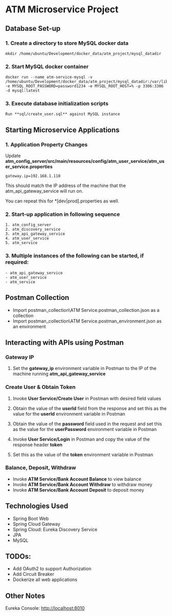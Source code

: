 # ATM Microservice Project

## Database Set-up
### 1. Create a directory to store MySQL docker data
```
mkdir /home/ubuntu/Development/docker_data/atm_project/mysql_datadir
```

### 2. Start MySQL docker container
```
docker run --name atm-service-mysql -v /home/ubuntu/Development/docker_data/atm_project/mysql_datadir:/var/lib/mysql -e MYSQL_ROOT_PASSWORD=password1234 -e MYSQL_ROOT_HOST=% -p 3306:3306 -d mysql:latest
```

### 3. Execute database initialization scripts
    Run **sql/create_user.sql** against MySQL instance

## Starting Microservice Applications
### 1. Application Property Changes

Update **atm_config_server/src/main/resources/config/atm_user_service/atm_user_service.properties**

```
gateway.ip=192.168.1.110
```
This should match the IP address of the machine that the atm_api_gateway_service will run on.

You can repeat this for *[dev|prod].properties as well.

### 2. Start-up application in following sequence
    1. atm_config_server
    2. atm_discovery_service
    3. atm_api_gateway_service
    4. atm_user_service
    5. atm_service

### 3. Multiple instances of the following can be started, if required:
    - atm_api_gateway_service
    - atm_user_service
    - atm_service

## Postman Collection
- Import postman_collection\ATM Service.postman_collection.json as a collection 
- Import postman_collection\ATM Service.postman_environment.json as an environment

## Interacting with APIs using Postman

### Gateway IP
1. Set the **gateway_ip** environment variable in Postman to the IP of the machine running **atm_api_gateway_service**

### Create User & Obtain Token
1. Invoke **User Service/Create User** in Postman with desired field values

2. Obtain the value of the **userId** field from the response and set this as the value for the **userId** environment variable in Postman

3. Obtain the value of the **password** field used in the request and set this as the value for the **userPassword** environment variable in Postman

4. Invoke **User Service/Login** in Postman and copy the value of the response header **token**

5. Set this as the value of the **token** environment variable in Postman

### Balance, Deposit, Withdraw
- Invoke **ATM Service/Bank Account Balance** to view balance
- Invoke **ATM Service/Bank Account Withdraw** to withdraw money
- Invoke **ATM Service/Bank Account Deposit** to deposit money

## Technologies Used
- Spring Boot Web
- Spring Cloud Gateway
- Spring Cloud: Eureka Discovery Service
- JPA
- MySQL

## TODOs:
- Add OAuth2 to support Authorization
- Add Circuit Breaker
- Dockerize all web applications

## Other Notes
Eureka Console: [http://localhost:8010](http://localhost:8010/)
